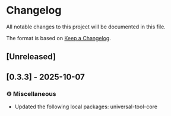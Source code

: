 # Changelog
All notable changes to this project will be documented in this file.

The format is based on [Keep a Changelog](https://keepachangelog.com/en/1.0.0/).

## [Unreleased]

## [0.3.3] - 2025-10-07

### ⚙️  Miscellaneous
- Updated the following local packages: universal-tool-core

